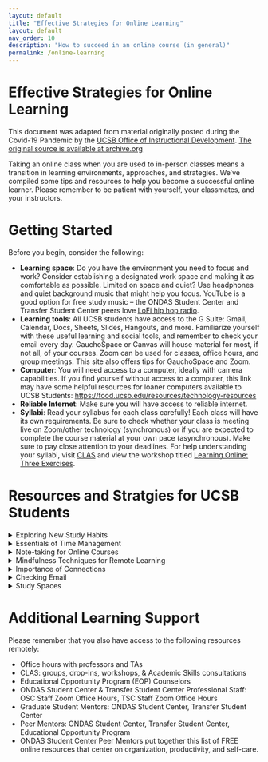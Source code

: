 ```yaml
---
layout: default
title: "Effective Strategies for Online Learning"
layout: default
nav_order: 10
description: "How to succeed in an online course (in general)"
permalink: /online-learning
---
```


# Effective Strategies for Online Learning

This document was adapted from material originally posted during the Covid-19 Pandemic by the [UCSB Office of Instructional Development](https://id.ucsb.edu).  [The original source
is available at archive.org](https://web.archive.org/web/20221006021605/https://keeplearning.id.ucsb.edu/2020/03/22/effective-strategies-for-remote-learning/)

Taking an online class when you are used to in-person classes means a transition in learning environments, approaches, and strategies. 
We’ve compiled some tips and resources to help you become a successful online learner. 
Please remember to be patient with yourself, your classmates, and your instructors.

# Getting Started

Before you begin, consider the following:

* **Learning space**: Do you have the environment you need to focus and work? Consider establishing a designated work space and making it as comfortable as possible. Limited on space and quiet? Use headphones and quiet background music that might help you focus. YouTube is a good option for free study music – the ONDAS Student Center and Transfer Student Center peers love [LoFi hip hop radio](https://www.youtube.com/watch?v=5qap5aO4i9A).
* **Learning tools**: All UCSB students have access to the G Suite: Gmail, Calendar, Docs, Sheets, Slides, Hangouts, and more. Familiarize yourself with these useful learning and social tools, and remember to check your email every day. GauchoSpace or Canvas will house material for most, if not all, of your courses. Zoom can be used for classes, office hours, and group meetings. This site also offers tips for GauchoSpace and Zoom.
* **Computer**: You will need access to a computer, ideally with camera capabilities. If you find yourself without access to a computer, this link may have some helpful resources for loaner computers available to UCSB Students: <https://food.ucsb.edu/resources/technology-resources>
* **Reliable Internet**: Make sure you will have access to reliable internet.
* **Syllabi**: Read your syllabus for each class carefully! Each class will have its own requirements. 
  Be sure to check whether your class is meeting live on Zoom/other technology (synchronous) or if you are expected to 
  complete the course material at your own pace (asynchronous). 
  Make sure to pay close attention to your deadlines. For help understanding your syllabi, visit [CLAS](https://clas.sa.ucsb.edu/) and view the workshop titled [Learning Online: Three Exercises](https://prezi.com/view/3Qz8hPAb5lRYIx23vUgI/).

# Resources and Stratgies for UCSB Students

<details>
<summary>
Exploring New Study Habits
<summary>
  
</details>  

<details>
<summary>
Essentials of Time Management
<summary>
  
</details>  

</details>  
<details>
<summary>
Note-taking for Online Courses
<summary>
  
</details>  
<details>
<summary>
Mindfulness Techniques for Remote Learning
<summary>
  
</details>  
<details>
<summary>
Importance of Connections
<summary>
  
</details>  
  
<details>
<summary>
Checking Email
<summary>
  
</details>  
    
<details>
<summary>
Study Spaces
<summary>
  
</details>  
    

# Additional Learning Support

Please remember that you also have access to the following resources remotely:

* Office hours with professors and TAs
* CLAS: groups, drop-ins, workshops, & Academic Skills consultations
* Educational Opportunity Program (EOP) Counselors
* ONDAS Student Center & Transfer Student Center Professional Staff: OSC Staff Zoom Office Hours, TSC Staff Zoom Office Hours
* Graduate Student Mentors: ONDAS Student Center, Transfer Student Center
* Peer Mentors: ONDAS Student Center, Transfer Student Center, Educational Opportunity Program
* ONDAS Student Center Peer Mentors put together this list of FREE online resources that center on organization, productivity, and self-care.

